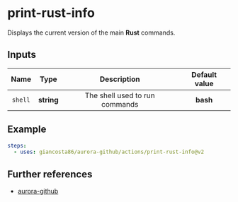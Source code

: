 # print-rust-info

Displays the current version of the main **Rust** commands.

## Inputs

|  Name   |    Type    |          Description           | Default value |
| :-----: | :--------: | :----------------------------: | :-----------: |
| `shell` | **string** | The shell used to run commands |   **bash**    |

## Example

```yaml
steps:
  - uses: giancosta86/aurora-github/actions/print-rust-info@v2
```

## Further references

- [aurora-github](../../README.md)
